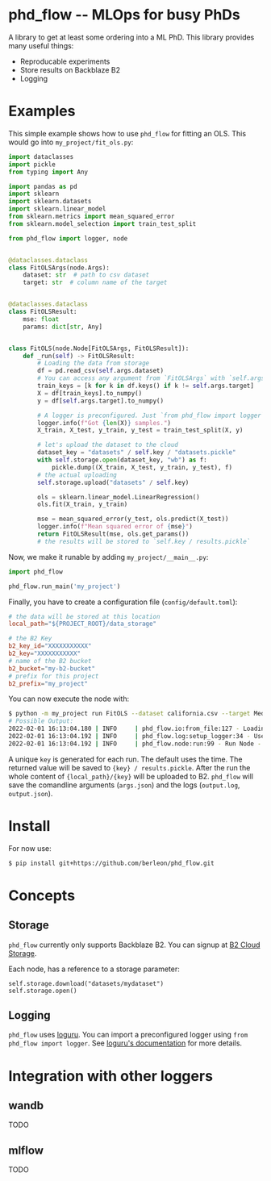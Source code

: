 # phd_flow -- MLOps for busy PhDs

A library to get at least some ordering into a ML PhD.
This library provides many useful things:

* Reproducable experiments
* Store results on Backblaze B2
* Logging


# Examples

This simple example shows how to use `phd_flow` for fitting an OLS.
This would go into `my_project/fit_ols.py`:

```python
import dataclasses
import pickle
from typing import Any

import pandas as pd
import sklearn
import sklearn.datasets
import sklearn.linear_model
from sklearn.metrics import mean_squared_error
from sklearn.model_selection import train_test_split

from phd_flow import logger, node


@dataclasses.dataclass
class FitOLSArgs(node.Args):
    dataset: str  # path to csv dataset
    target: str  # column name of the target


@dataclasses.dataclass
class FitOLSResult:
    mse: float
    params: dict[str, Any]


class FitOLS(node.Node[FitOLSArgs, FitOLSResult]):
    def _run(self) -> FitOLSResult:
        # Loading the data from storage
        df = pd.read_csv(self.args.dataset)
        # You can access any argument from `FitOLSArgs` with `self.args`
        train_keys = [k for k in df.keys() if k != self.args.target]
        X = df[train_keys].to_numpy()
        y = df[self.args.target].to_numpy()

        # A logger is preconfigured. Just `from phd_flow import logger`
        logger.info(f"Got {len(X)} samples.")
        X_train, X_test, y_train, y_test = train_test_split(X, y)

        # let's upload the dataset to the cloud
        dataset_key = "datasets" / self.key / "datasets.pickle"
        with self.storage.open(dataset_key, "wb") as f:
            pickle.dump((X_train, X_test, y_train, y_test), f)
        # the actual uploading
        self.storage.upload("datasets" / self.key)

        ols = sklearn.linear_model.LinearRegression()
        ols.fit(X_train, y_train)

        mse = mean_squared_error(y_test, ols.predict(X_test))
        logger.info(f"Mean squared error of {mse}")
        return FitOLSResult(mse, ols.get_params())
        # the results will be stored to `self.key / results.pickle`
```
Now, we make it runable by adding `my_project/__main__.py`:

```python
import phd_flow

phd_flow.run_main('my_project')
```


Finally, you have to create a configuration file (`config/default.toml`):

```toml
# the data will be stored at this location
local_path="${PROJECT_ROOT}/data_storage"

# the B2 Key
b2_key_id="XXXXXXXXXXX"
b2_key="XXXXXXXXXXX"
# name of the B2 bucket
b2_bucket="my-b2-bucket"
# prefix for this project
b2_prefix="my_project"
```

You can now execute the node with:
```sh
$ python -m my_project run FitOLS --dataset california.csv --target MedHouseVal
# Possible Output:
2022-02-01 16:13:04.180 | INFO     | phd_flow.io:from_file:127 - Loading config from file: test/config/default.toml
2022-02-01 16:13:04.192 | INFO     | phd_flow.log:setup_logger:34 - Use logger output_dir: test/data/FitOLS_2022-02-01T15:13:04.181832 - {}
2022-02-01 16:13:04.192 | INFO     | phd_flow.node:run:99 - Run Node - {'node': 'FitOLS', 'key': 'FitOLS_2022-02-01T15:13:04.181832', 'output_dir': test/data/FitOLS_2022-02-01T15:13:04.181832'}
```

A unique `key` is generated for each run. The default uses the time. The
returned value will be saved to `{key} / results.pickle`. After the run the
whole content of `{local_path}/{key}` will be uploaded to B2. `phd_flow` will
save the comandline arguments (`args.json`) and the logs  (`output.log`,
`output.json`).


# Install

For now use:

```sh
$ pip install git+https://github.com/berleon/phd_flow.git
```

# Concepts

## Storage

`phd_flow` currently only supports Backblaze B2.
You can signup at [B2 Cloud Storage](https://www.backblaze.com/b2/docs/quick_account.html).

Each node, has a reference to a storage parameter:
```
self.storage.download("datasets/mydataset")
self.storage.open()
```

## Logging

`phd_flow` uses [loguru](https://github.com/Delgan/loguru). You can import
a preconfigured logger using `from phd_flow import logger`. See
[loguru's documentation](https://loguru.readthedocs.io/en/stable/index.html)
for more details.

# Integration with other loggers

## wandb

TODO

## mlflow

TODO

